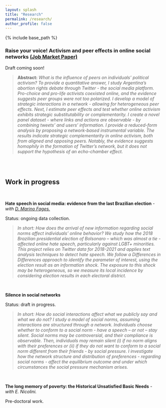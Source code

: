 ```yaml
---
layout: splash
title: "Research"
permalink: /research/
author_profile: false
---
```



{% include base_path %}


### Raise your voice! Activism and peer effects in online social networks [(Job Market Paper)](https://alejandraagustinamartinez.github.io/files/martinez_jmp.pdf)
Draft coming soon!

> **Abstract:** *What is the influence of peers on individuals’ political activism? To provide a quantitative answer, I study Argentina’s abortion rights debate through Twitter - the social media platform. Pro-choice and pro-life activists coexisted online, and the evidence suggests peer groups were not too polarized. I develop a model of strategic interactions in a network - allowing for heterogeneous peer effects. Next, I estimate peer effects and test whether online activism exhibits strategic substitutability or complementarity. I create a novel panel dataset - where links and actions are observable - by combining tweets’ and users’ information. I provide a reduced-form analysis by proposing a network-based instrumental variable. The results indicate strategic complementarity in online activism, both from aligned and opposing peers. Notably, the evidence suggests homophily in the formation of Twitter’s network, but it does not support the hypothesis of an echo-chamber effect.*

<br>
<br>


## Work in progress 
<br>

**Hate speech in social media: evidence from the last Brazilian election** - *with [D. Marino Fages.](https://sites.google.com/view/diegomarinofages)*

Status: ongoing data collection.
> *In short: How does the arrival of new information regarding social norms affect individuals’ online behavior? We study how the 2018 Brazilian presidential election of Bolsonaro – which was almost a tie - affected online hate speech, particularly against LGBT+ minorities. This project relies on Twitter data for 2018-2021 and applies text analysis techniques to detect hate speech. We follow a Differences in Differences approach to identify the parameter of interest, using the election result as an information shock. The exposure to this shock may be heterogeneous, so we measure its local incidence by considering election results in each electoral district.*
<br>

**Silence in social networks**

Status: draft in progress.
> *In short: How do social interactions affect what we publicly say and what we do not? I study a model of social norms, assuming interactions are structured through a network. Individuals choose whether to conform to a social norm - have a speech – or not – stay silent. Social norms may be controversial, and their compliance is observable. Then, individuals may remain silent (i) if no norm aligns with their preferences or (ii) if they do not want to conform to a social norm different from their friends - by social pressure. I investigate how the network structure and distribution of preferences - regarding social norms - affect the equilibrium outcome and under which circumstances the social pressure mechanism arises.*
<br>

**The long memory of poverty: the Historical Unsatisfied Basic Needs** - *with E. Nicolini.*

Pre-doctoral work.
<br>






